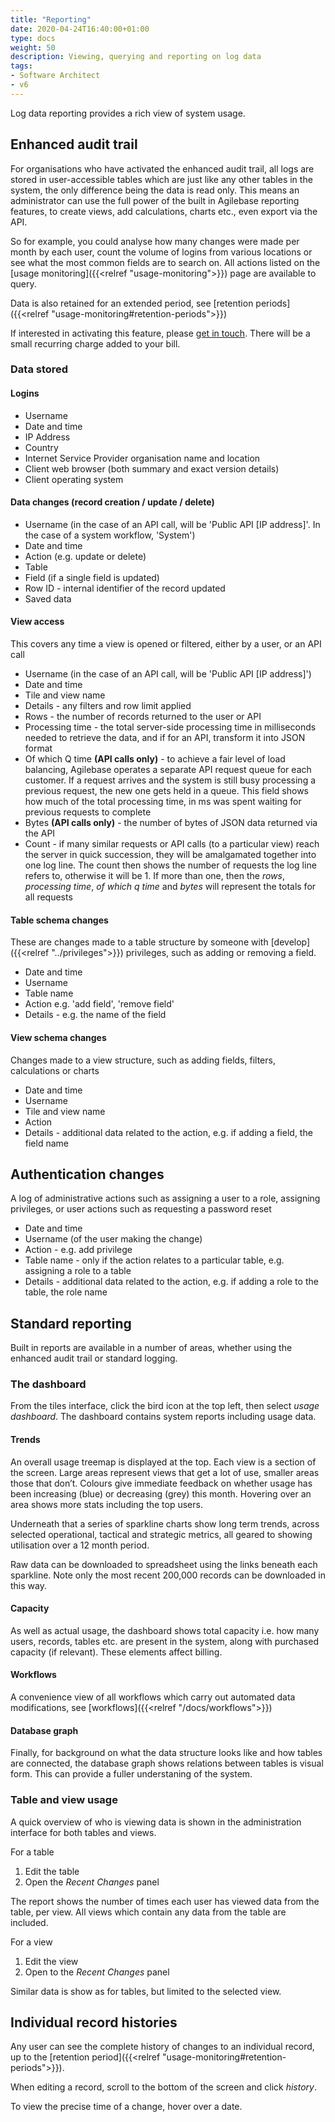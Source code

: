 ```yaml
---
title: "Reporting"
date: 2020-04-24T16:40:00+01:00
type: docs
weight: 50
description: Viewing, querying and reporting on log data
tags:
- Software Architect
- v6
---
```

Log data reporting provides a rich view of system usage.

## Enhanced audit trail
For organisations who have activated the enhanced audit trail, all logs are stored in user-accessible tables which are just like any other tables in the system, the only difference being the data is read only. This means an administrator can use the full power of the built in Agilebase reporting features, to create views, add calculations, charts etc., even export via the API.

So for example, you could analyse how many changes were made per month by each user, count the volume of logins from various locations or see what the most common fields are to search on. All actions listed on the [usage monitoring]({{<relref "usage-monitoring">}}) page are available to query.

Data is also retained for an extended period, see [retention periods]({{<relref "usage-monitoring#retention-periods">}})

If interested in activating this feature, please [get in touch](https://agilechilli.com/contact-us/). There will be a small recurring charge added to your bill.

### Data stored
#### Logins
* Username
* Date and time
* IP Address
* Country
* Internet Service Provider organisation name and location
* Client web browser (both summary and exact version details)
* Client operating system

#### Data changes (record creation / update / delete)
* Username (in the case of an API call, will be 'Public API [IP address]'. In the case of a system workflow, 'System')
* Date and time
* Action (e.g. update or delete)
* Table
* Field (if a single field is updated)
* Row ID - internal identifier of the record updated
* Saved data

#### View access
This covers any time a view is opened or filtered, either by a user, or an API call
* Username (in the case of an API call, will be 'Public API [IP address]')
* Date and time
* Tile and view name
* Details - any filters and row limit applied
* Rows - the number of records returned to the user or API
* Processing time - the total server-side processing time in milliseconds needed to retrieve the data, and if for an API, transform it into JSON format
* Of which Q time **(API calls only)** - to achieve a fair level of load balancing, Agilebase operates a separate API request queue for each customer. If a request arrives and the system is still busy processing a previous request, the new one gets held in a queue. This field shows how much of the total processing time, in ms was spent waiting for previous requests to complete
* Bytes **(API calls only)** - the number of bytes of JSON data returned via the API
* Count - if many similar requests or API calls (to a particular view) reach the server in quick succession, they will be amalgamated together into one log line. The count then shows the number of requests the log line refers to, otherwise it will be 1. If more than one, then the *rows*, *processing time*, *of which q time* and *bytes* will represent the totals for all requests

#### Table schema changes
These are changes made to a table structure by someone with [develop]({{<relref "../privileges">}}) privileges, such as adding or removing a field.
* Date and time
* Username
* Table name
* Action e.g. 'add field', 'remove field'
* Details - e.g. the name of the field

#### View schema changes
Changes made to a view structure, such as adding fields, filters, calculations or charts
* Date and time
* Username
* Tile and view name
* Action
* Details - additional data related to the action, e.g. if adding a field, the field name

## Authentication changes
A log of administrative actions such as assigning a user to a role, assigning privileges, or user actions such as requesting a password reset
* Date and time
* Username (of the user making the change)
* Action - e.g. add privilege
* Table name - only if the action relates to a particular table, e.g. assigning a role to a table
* Details - additional data related to the action, e.g. if adding a role to the table, the role name

## Standard reporting
Built in reports are available in a number of areas, whether using the enhanced audit trail or standard logging.

### The dashboard
From the tiles interface, click the bird icon at the top left, then select _usage dashboard_. The dashboard contains system reports including usage data.

#### Trends
An overall usage treemap is displayed at the top. Each view is a section of the screen. Large areas represent views that get a lot of use, smaller areas those that don’t. Colours give immediate feedback on whether usage has been increasing (blue) or decreasing (grey) this month. Hovering over an area shows more stats including the top users.

Underneath that a series of sparkline charts show long term trends, across selected operational, tactical and strategic metrics, all geared to showing utilisation over a 12 month period.

Raw data can be downloaded to spreadsheet using the links beneath each sparkline. Note only the most recent 200,000 records can be downloaded in this way.

#### Capacity
As well as actual usage, the dashboard shows total capacity i.e. how many users, records, tables etc. are present in the system, along with purchased capacity (if relevant). These elements affect billing.

#### Workflows
A convenience view of all workflows which carry out automated data modifications, see [workflows]({{<relref "/docs/workflows">}})

#### Database graph
Finally, for background on what the data structure looks like and how tables are connected, the database graph shows relations between tables is visual form. This can provide a fuller understaning of the system.

### Table and view usage
A quick overview of who is viewing data is shown in the administration interface for both tables and views.

For a table
1. Edit the table
2. Open the _Recent Changes_ panel

The report shows the number of times each user has viewed data from the table, per view. All views which contain any data from the table are included.

For a view
1. Edit the view
2. Open to the _Recent Changes_ panel

Similar data is show as for tables, but limited to the selected view.

## Individual record histories

Any user can see the complete history of changes to an individual record, up to the [retention period]({{<relref "usage-monitoring#retention-periods">}}).

When editing a record, scroll to the bottom of the screen and click _history_.

To view the precise time of a change, hover over a date.